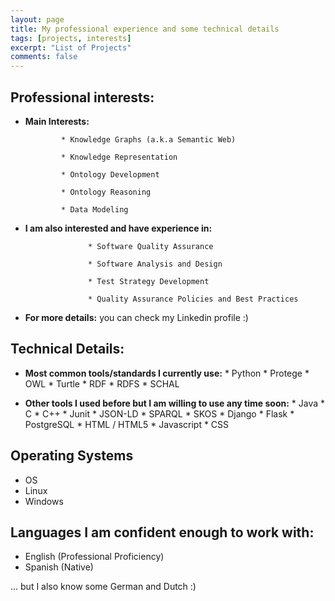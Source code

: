 ```yaml
---
layout: page
title: My professional experience and some technical details
tags: [projects, interests]
excerpt: "List of Projects"
comments: false
---
```

## Professional interests:
* __Main Interests:__

              * Knowledge Graphs (a.k.a Semantic Web)
              
              * Knowledge Representation
              
              * Ontology Development
              
              * Ontology Reasoning
              
              * Data Modeling

* __I am also interested and have experience in:__

                    * Software Quality Assurance
                    
                    * Software Analysis and Design
                    
                    * Test Strategy Development
                    
                    * Quality Assurance Policies and Best Practices

* __For more details:__ you can check my Linkedin profile :)

## Technical Details:

* __Most common tools/standards I currently use:__
              * Python
              * Protege
              * OWL
              * Turtle
              * RDF
              * RDFS
              * SCHAL

* __Other tools I used before but I am willing to use any time soon:__
              * Java
              * C
              * C++
              * Junit
              * JSON-LD
              * SPARQL
              * SKOS
              * Django
              * Flask
              * PostgreSQL
              * HTML / HTML5
              * Javascript
              * CSS

## Operating Systems
* OS
* Linux
* Windows

## Languages I am confident enough to work with:
* English (Professional Proficiency)
* Spanish (Native)

... but I also know some German and Dutch :)
